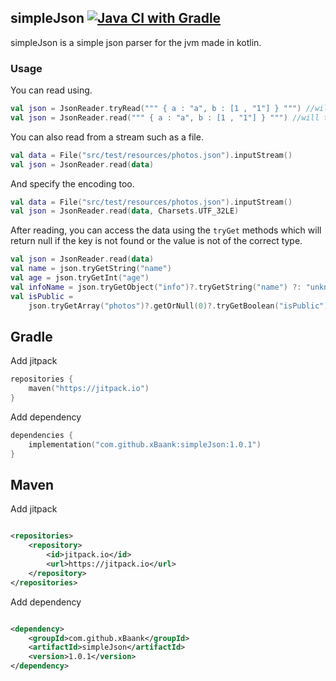 ## simpleJson [![Java CI with Gradle](https://github.com/xBaank/simpleJson/actions/workflows/gradle.yml/badge.svg)](https://github.com/xBaank/simpleJson/actions/workflows/gradle.yml)

simpleJson is a simple json parser for the jvm made in kotlin.

### Usage

You can read using.

```kotlin
val json = JsonReader.tryRead(""" { a : "a", b : [1 , "1"] } """) //will return null if data is not a valid json
val json = JsonReader.read(""" { a : "a", b : [1 , "1"] } """) //will throw an exception if data is not a valid json
```

You can also read from a stream such as a file.

```kotlin
val data = File("src/test/resources/photos.json").inputStream()
val json = JsonReader.read(data) 
```

And specify the encoding too.

```kotlin
val data = File("src/test/resources/photos.json").inputStream()
val json = JsonReader.read(data, Charsets.UTF_32LE)
```

After reading, you can access the data using the `tryGet` methods which will return null if the key is not found or the
value is not of the correct type.

```kotlin
val json = JsonReader.read(data)
val name = json.tryGetString("name")
val age = json.tryGetInt("age")
val infoName = json.tryGetObject("info")?.tryGetString("name") ?: "unknown"
val isPublic =
    json.tryGetArray("photos")?.getOrNull(0)?.tryGetBoolean("isPublic") ?: throw Exception("isPublic not found")
```

## Gradle

Add jitpack

```kotlin
repositories {
    maven("https://jitpack.io")
}
```

Add dependency

```kotlin
dependencies {
    implementation("com.github.xBaank:simpleJson:1.0.1")
}

```

## Maven

Add jitpack

```xml

<repositories>
    <repository>
        <id>jitpack.io</id>
        <url>https://jitpack.io</url>
    </repository>
</repositories>
```

Add dependency

```xml

<dependency>
    <groupId>com.github.xBaank</groupId>
    <artifactId>simpleJson</artifactId>
    <version>1.0.1</version>
</dependency>
```



